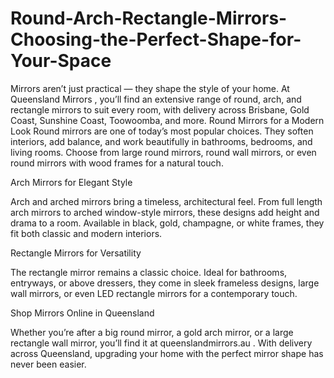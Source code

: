 # Round-Arch-Rectangle-Mirrors-Choosing-the-Perfect-Shape-for-Your-Space
Mirrors aren’t just practical — they shape the style of your home. At Queensland Mirrors , you’ll find an extensive range of round, arch, and rectangle mirrors to suit every room, with delivery across Brisbane, Gold Coast, Sunshine Coast, Toowoomba, and more.  Round Mirrors for a Modern Look  Round mirrors are one of today’s most popular choices. 
They soften interiors, add balance, and work beautifully in bathrooms, bedrooms, and living rooms. Choose from large round mirrors, round wall mirrors, or even round mirrors with wood frames for a natural touch.

Arch Mirrors for Elegant Style

Arch and arched mirrors bring a timeless, architectural feel. From full length arch mirrors to arched window-style mirrors, these designs add height and drama to a room. Available in black, gold, champagne, or white frames, they fit both classic and modern interiors.

Rectangle Mirrors for Versatility

The rectangle mirror remains a classic choice. Ideal for bathrooms, entryways, or above dressers, they come in sleek frameless designs, large wall mirrors, or even LED rectangle mirrors for a contemporary touch.

Shop Mirrors Online in Queensland

Whether you’re after a big round mirror, a gold arch mirror, or a large rectangle wall mirror, you’ll find it at queenslandmirrors.au
. With delivery across Queensland, upgrading your home with the perfect mirror shape has never been easier.
